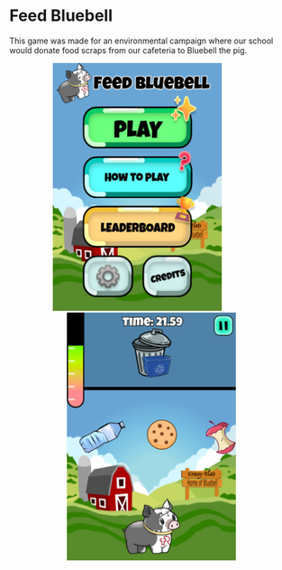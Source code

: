 # Feed Bluebell

This game was made for an environmental campaign where our school would donate food scraps from our cafeteria to Bluebell the pig.

<p align="center">
    <img src="docs/images/titleScreen.png" width=300 style="margin-right: 50px"/>
    <img src="docs/images/gameplay.png" width=300/>
</p>
